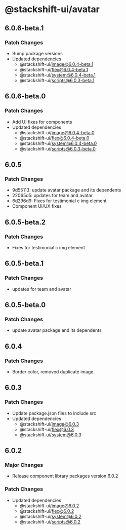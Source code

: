 # @stackshift-ui/avatar

## 6.0.6-beta.1

### Patch Changes

- Bump package versions
- Updated dependencies
  - @stackshift-ui/image@6.0.4-beta.1
  - @stackshift-ui/flex@6.0.4-beta.1
  - @stackshift-ui/system@6.0.4-beta.1
  - @stackshift-ui/scripts@6.0.3-beta.1

## 6.0.6-beta.0

### Patch Changes

- Add UI fixes for components
- Updated dependencies
  - @stackshift-ui/image@6.0.4-beta.0
  - @stackshift-ui/flex@6.0.4-beta.0
  - @stackshift-ui/system@6.0.4-beta.0
  - @stackshift-ui/scripts@6.0.3-beta.0

## 6.0.5

### Patch Changes

- 9d55113: update avatar package and its dependents
- 22065d5: updates for team and avatar
- 6d296d9: Fixes for testimonial c img element
- Component UI/UX fixes

## 6.0.5-beta.2

### Patch Changes

- Fixes for testimonial c img element

## 6.0.5-beta.1

### Patch Changes

- updates for team and avatar

## 6.0.5-beta.0

### Patch Changes

- update avatar package and its dependents

## 6.0.4

### Patch Changes

- Border color, removed duplicate image.

## 6.0.3

### Patch Changes

- Update package.json files to include src
- Updated dependencies
  - @stackshift-ui/image@6.0.3
  - @stackshift-ui/flex@6.0.3
  - @stackshift-ui/system@6.0.3

## 6.0.2

### Major Changes

- Release component library packages version 6.0.2

### Patch Changes

- Updated dependencies
  - @stackshift-ui/image@6.0.2
  - @stackshift-ui/flex@6.0.2
  - @stackshift-ui/system@6.0.2
  - @stackshift-ui/scripts@6.0.2
